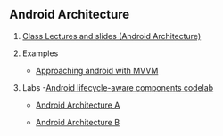 ## Android Architecture

1. [Class Lectures and slides (Android Architecture)](http://codelab101.glitch.me)

2. Examples
	- [Approaching android with MVVM](https://labs.ribot.co.uk/approaching-android-with-mvvm-8ceec02d5442)		
	

3. Labs
	-[Android lifecycle-aware components codelab](https://codelabs.developers.google.com/codelabs/android-lifecycles/#0)
	
	- [Android Architecture A](https://codelabs.developers.google.com/codelabs/android-training-livedata-viewmodel/index.html?index=..%2F..android-training#0) 	

	- [Android Architecture B](https://codelabs.developers.google.com/codelabs/android-training-room-delete-data/index.html?index=..%2F..android-training#0)

	
